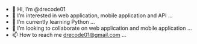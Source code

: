 - 👋 Hi, I’m @drecode01
- 👀 I’m interested in web application, mobile application and API ...
- 🌱 I’m currently learning Python ...
- 💞️ I’m looking to collaborate on web application and mobile application ...
- 📫 How to reach me drecode01@gmail.com ...

<!---
drecode01/drecode01 is a ✨ special ✨ repository because its `README.md` (this file) appears on your GitHub profile.
You can click the Preview link to take a look at your changes.
--->
